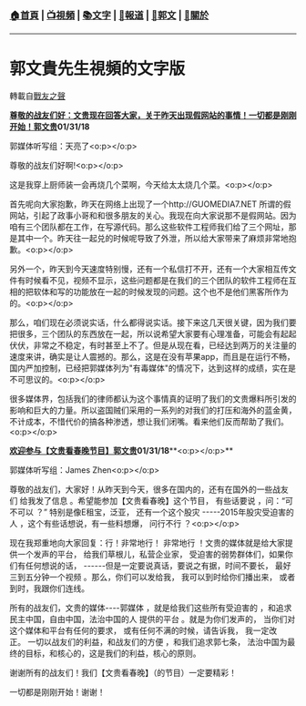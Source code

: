 ###  [:house:首頁](https://github.com/ourhimalayas/home) | [:tv:視頻](https://github.com/ourhimalayas/videos) | [:books:文字](https://github.com/ourhimalayas/txt) | [:newspaper:報道](https://github.com/ourhimalayas/news) | [:eagle:郭文](https://github.com/ourhimalayas/guomedia) | [:pray:關於](https://github.com/ourhimalayas/home/tree/master/about)
---
# 郭文貴先生視頻的文字版
轉載自[戰友之聲](http://littleantvoice.blogspot.com)

[**尊敬的战友们好：文贵现在回答大家，关于昨天出现假网站的事情！一切都是刚刚开始！郭文贵**](https://www.blogger.com/null)**01/31/18**

郭媒体听写组：天亮了<o:p></o:p>



尊敬的战友们好啊!<o:p></o:p>

这是我穿上厨师装一会再烧几个菜啊，今天给太太烧几个菜。<o:p></o:p>



首先呢向大家抱歉，昨天在网络上出现了一个http://GUOMEDIA7.NET 所谓的假网站，引起了政事小哥和和很多朋友的关心。我现在向大家说那不是假网站。因为咱有三个团队都在工作，在写源代码。那么这些软件工程师我们给了三个网址，那是其中一个。昨天往一起兑的时候呢导致了外泄，所以给大家带来了麻烦非常地抱歉。<o:p></o:p>



另外一个，昨天到今天速度特别慢，还有一个私信打不开，还有一个大家相互传文件有时候看不见，视频不显示，这些问题都是在我们的三个团队的软件工程师在互相的把软体和写的功能放在一起的时候发现的问题。这个也不是他们黑客所作为的。<o:p></o:p>



那么，咱们现在必须说实话，什么都得说实话。接下来这几天很关键，因为我们要把很多，三个团队的东西放在一起，所以说希望大家要有心理准备，可能会有起起伏伏，非常之不稳定，有时甚至上不了。但是从现在看，已经达到两万的关注量的速度来讲，确实是让人震撼的。那么，这是在没有苹果app，而且是在运行不畅，国内严加控制，已经把郭媒体列为"有毒媒体"的情况下，达到这样的成绩，实在是不可思议的。<o:p></o:p>



很多媒体界，包括我们的律师都认为这个事情真的证明了我们的文贵爆料所引发的影响和巨大的力量。所以盗国贼们采用的一系列的对我们的打压和海外的蓝金黄，不计成本，不惜代价的搞各种渗透，想让我们闭嘴。看来他们反而帮助了我们。<o:p></o:p>



[**欢迎参与【文贵看春晚节目】郭文贵**](https://www.blogger.com/null)**01/31/18****<o:p></o:p>**

郭媒体听写组：James Zhen<o:p></o:p>



尊敬的战友们，大家好！从昨天到今天，很多在国内的，还有在国外的一些战友们 给我发了信息 。希望能参加【文贵看春晚】这个节目， 有些话要说 ，问：“可不可以 ？” 特别是像E租宝，泛亚， 还有一个这个股灾 -----2015年股灾受迫害的人 ，这个有些话想说，有一些料想爆， 问行不行 ？<o:p></o:p>



现在我郑重地向大家回复：行！非常地行！ 非常地行 ！文贵的媒体就是给大家提供一个发声的平台， 给我们草根儿，私营企业家， 受迫害的弱势群体们，如果你们有任何想说的话， ------但是一定要说真话，要说之有据，时间不要长， 最好三到五分钟一个视频 。那么，你们可以发给我， 我可以到时给你们播出来， 或者到时，我跟你们连线。



所有的战友们，文贵的媒体----郭媒体 ，就是给我们这些所有受迫害的 ，和追求民主中国，自由中国，法治中国的人 提供的平台 。就是为你们发声的， 当你们对这个媒体和平台有任何的要求， 或有任何不满的时候，请告诉我， 我一定改正。 一切以战友们的利益，和战友们的方便 ，和我们追求郭七条， 法治中国为最终的目标，和核心的，这是我们的利益，核心的原则。



谢谢所有的战友们！我们【文贵看春晚】（的节目）一定要精彩！



一切都是刚刚开始！谢谢！

<u></u><sub></sub><sup></sup><strike></strike>
